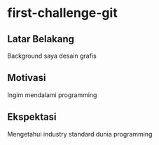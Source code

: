 # first-challenge-git

## Latar Belakang

Background saya desain grafis

## Motivasi

Ingim mendalami programming

## Ekspektasi

Mengetahui industry standard dunia programming
